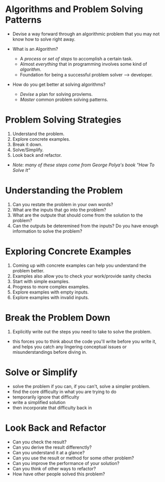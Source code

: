 # Algorithms and Problem Solving Patterns
  - Devise a way forward through an algorithmic problem that you may not know how to solve right away.

- What is an Algorithm?
  - A *process* or *set of steps* to accomplish a certain task.
  - Almost *everything* that in programming involves some kind of *algorithm*.
  - Foundation for being a successful problem solver --> developer.

- How do you get better at solving algorithms?
  - *Devise* a plan for solving provlems.
  - *Master* common problem solving patterns.

# Problem Solving Strategies
  1. Understand the problem.
  2. Explore concrete examples.
  3. Break it down.
  4. Solve/Simplify.
  5. Look back and refactor.
  - *Note: many of these steps come from George Polya's book "How To Solve It"*

# Understanding the Problem
 1. Can you restate the problem in your own words?
 2. What are the inputs that go into the problem?
 3. What are the outpute that should come from the solution to the problem?
 4. Can the outputs be deteremined from the inputs? Do you have enough information to solve the problem?

# Exploring Concrete Examples
 1. Coming up with concrete examples can help you understand the problem better.
 2. Examples also allow you to check your work/provide sanity checks
 3. Start with simple examples.
 4. Progress to more complex examples.
 5. Explore examples with empty inputs.
 6. Explore examples with invalid inputs.

# Break the Problem Down
 1. Explicitly write out the steps you need to take to solve the problem.
  - this forces you to think about the code you'll write before you write it, and helps you catch any lingering conceptual issues or misunderstandings before diving in.

# Solve or Simplify
 - solve the problem if you can, if you can't, solve a simpler problem.
 - find the core difficulty in what you are trying to do
 - temporarily ignore that difficulty
 - write a simplified solution
 - then incorporate that difficulty back in

# Look Back and Refactor
 - Can you check the result?
 - Can you derive the result differenctly?
 - Can you understand it at a glance?
 - Can you use the result or method for some other problem?
 - Can you improve the performance of your solution?
 - Can you think of other ways to refactor?
 - How have other people solved this problem?